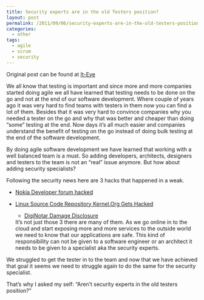 ```yaml
---
title: Security experts are in the old Testers position?
layout: post
permalink: /2011/09/06/security-experts-are-in-the-old-testers-position/
categories:
  - other
tags:
  - agile
  - scrum
  - security
---
```

Original post can be found at [It-Eye][1]

We all know that testing is important and since more and more companies started doing agile we all have learned that testing needs to be done on the go and not at the end of our software development. Where couple of years ago it was very hard to find teams with testers in them now you can find a lot of them. Besides that it was very hard to convince companies why you needed a tester on the go and why that was better and cheaper than doing “some” testing at the end. Now days it&#8217;s all much easier and companies understand the benefit of testing on the go instead of doing bulk testing at the end of the software development.<!--more-->

By doing agile software development we have learned that working with a well balanced team is a must. So adding developers, architects, designers and testers to the team is not an “real” issue anymore. But how about adding security specialists?

Following the security news here are 3 hacks that happened in a weak. 

  * [Nokia Developer forum hacked][2]
  * [Linux Source Code Repository Kernel.Org Gets Hacked][3] 
      * [DigiNotar Damage Disclosure][4]</ul> 
    It&#8217;s not just those 3 there are many of them. As we go online in to the cloud and start exposing more and more services to the outside world we need to know that our applications are safe. This kind of responsibility can not be given to a software engineer or an architect it needs to be given to a specialist aka the security experts.
    
    We struggled to get the tester in to the team and now that we have achieved that goal it seems we need to struggle again to do the same for the security specialist. 
    
    That&#8217;s why I asked my self: “Aren&#8217;t security experts in the old testers position?”

 [1]: http://www.it-eye.nl/2011/09/05/security-experts-are-in-the-old-testers-position/
 [2]: http://www.ubergizmo.com/2011/08/nokia-developer-forum-hacked/
 [3]: http://www.securityweek.com/linux-source-code-repository-kernelorg-gets-hacked
 [4]: https://blog.torproject.org/blog/diginotar-damage-disclosure